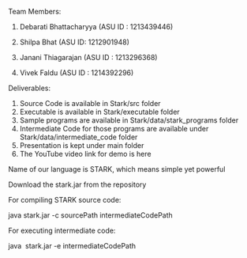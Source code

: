 Team Members:

1. Debarati Bhattacharyya (ASU ID : 1213439446)

2. Shilpa Bhat (ASU ID: 1212901948)

3. Janani Thiagarajan (ASU ID : 1213296368)

4. Vivek Faldu (ASU ID : 1214392296)

Deliverables:

1. Source Code is available in Stark/src folder
2. Executable is available in Stark/executable folder
3. Sample programs are available in Stark/data/stark_programs folder
4. Intermediate Code for those programs are available under Stark/data/intermediate_code folder
5. Presentation is kept under main folder
6. The YouTube video link for demo is here

Name of our language is STARK, which means simple yet powerful

Download the stark.jar from the repository

For compiling STARK source code:

java stark.jar -c sourcePath intermediateCodePath

For executing intermediate code:

java  stark.jar -e intermediateCodePath





